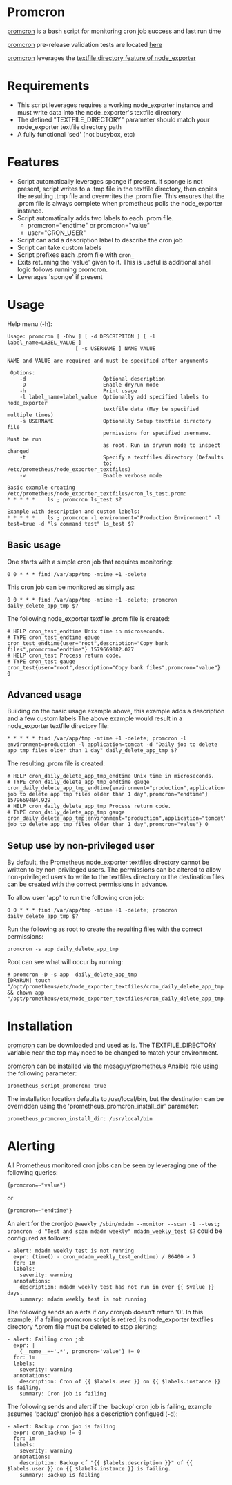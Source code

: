 # Promcron

[promcron](https://github.com/mesaguy/ansible-prometheus/blob/master/scripts/promcron.sh) is a bash script for monitoring cron job success and last run time

[promcron](https://github.com/mesaguy/ansible-prometheus/blob/master/scripts/promcron.sh) pre-release validation tests are located [here](https://github.com/mesaguy/ansible-prometheus/tree/master/tests/inspec/promcron)

[promcron](https://github.com/mesaguy/ansible-prometheus/blob/master/scripts/promcron.sh) leverages the [textfile directory feature of node_exporter](https://github.com/prometheus/node_exporter#textfile-collector)

# Requirements
- This script leverages requires a working node_exporter instance and must write data into the node_exporter's textfile directory
- The defined "TEXTFILE_DIRECTORY" parameter should match your node_exporter textfile directory path
- A fully functional 'sed' (not busybox, etc)

# Features
- Script automatically leverages sponge if present. If sponge is not present, script writes to a .tmp file in the textfile directory, then copies the resulting .tmp file and overwrites the .prom file. This ensures that the .prom file is always complete when prometheus polls the node_exporter instance.
- Script automatically adds two labels to each .prom file.
  - promcron="endtime" or promcron="value"
  - user="CRON_USER"
- Script can add a description label to describe the cron job
- Script can take custom labels
- Script prefixes each .prom file with ```cron_```
- Exits returning the 'value' given to it. This is useful is additional shell logic follows running promcron.
- Leverages 'sponge' if present

# Usage

Help menu (-h):

    Usage: promcron [ -Dhv ] [ -d DESCRIPTION ] [ -l label_name=LABEL_VALUE ]
                          [ -s USERNAME ] NAME VALUE

    NAME and VALUE are required and must be specified after arguments

     Options:
        -d                         Optional description
        -D                         Enable dryrun mode
        -h                         Print usage
        -l label_name=label_value  Optionally add specified labels to node_exporter
                                   textfile data (May be specified multiple times)
        -s USERNAME                Optionally Setup textfile directory file
                                   permissions for specified username. Must be run
                                   as root. Run in dryrun mode to inspect changed
        -t                         Specify a textfiles directory (Defaults
                                   to: /etc/prometheus/node_exporter_textfiles)
        -v                         Enable verbose mode

    Basic example creating /etc/prometheus/node_exporter_textfiles/cron_ls_test.prom:
    * * * * *    ls ; promcron ls_test $?

    Example with description and custom labels:
    * * * * *    ls ; promcron -l environment="Production Environment" -l test=true -d "ls command test" ls_test $?

## Basic usage

One starts with a simple cron job that requires monitoring:

    0 0 * * * find /var/app/tmp -mtime +1 -delete

This cron job can be monitored as simply as:

    0 0 * * * find /var/app/tmp -mtime +1 -delete; promcron daily_delete_app_tmp $?

The following node_exporter textfile .prom file is created:

    # HELP cron_test_endtime Unix time in microseconds.
    # TYPE cron_test_endtime gauge
    cron_test_endtime{user="root",description="Copy bank files",promcron="endtime"} 1579669082.027
    # HELP cron_test Process return code.
    # TYPE cron_test gauge
    cron_test{user="root",description="Copy bank files",promcron="value"} 0

## Advanced usage

Building on the basic usage example above, this example adds a description and a few custom labels
The above example would result in a node_exporter textfile directory file:

    * * * * * find /var/app/tmp -mtime +1 -delete; promcron -l environment=production -l application=tomcat -d "Daily job to delete app tmp files older than 1 day" daily_delete_app_tmp $?

The resulting .prom file is created:

    # HELP cron_daily_delete_app_tmp_endtime Unix time in microseconds.
    # TYPE cron_daily_delete_app_tmp_endtime gauge
    cron_daily_delete_app_tmp_endtime{environment="production",application="tomcat",user="root",description="Daily job to delete app tmp files older than 1 day",promcron="endtime"} 1579669484.929
    # HELP cron_daily_delete_app_tmp Process return code.
    # TYPE cron_daily_delete_app_tmp gauge
    cron_daily_delete_app_tmp{environment="production",application="tomcat",user="root",description="Daily job to delete app tmp files older than 1 day",promcron="value"} 0

## Setup use by non-privileged user

By default, the Prometheus node_exporter textfiles directory cannot be written to by non-privileged users. The permissions can be altered to allow non-privileged users to write to the textfiles directory or the destination files can be created with the correct permissions in advance.

To allow user 'app' to run the following cron job:

    0 0 * * * find /var/app/tmp -mtime +1 -delete; promcron daily_delete_app_tmp $?

Run the following as root to create the resulting files with the correct permissions:

    promcron -s app daily_delete_app_tmp

Root can see what will occur by running:

    # promcron -D -s app  daily_delete_app_tmp
    [DRYRUN] touch "/opt/prometheus/etc/node_exporter_textfiles/cron_daily_delete_app_tmp.prom" && chown app "/opt/prometheus/etc/node_exporter_textfiles/cron_daily_delete_app_tmp.prom"

# Installation

[promcron](https://github.com/mesaguy/ansible-prometheus/blob/master/scripts/promcron.sh) can be downloaded and used as is. The TEXTFILE_DIRECTORY variable near the top may need to be changed to match your environment.

[promcron](https://github.com/mesaguy/ansible-prometheus/blob/master/scripts/promcron.sh) can be installed via the [mesaguy/prometheus](https://galaxy.ansible.com/mesaguy/prometheus) Ansible role using the following parameter:

    prometheus_script_promcron: true

The installation location defaults to /usr/local/bin, but the destination can be overridden using the 'prometheus_promcron_install_dir' parameter:

    prometheus_promcron_install_dir: /usr/local/bin

# Alerting

All Prometheus monitored cron jobs can be seen by leveraging one of the following queries:

    {promcron=~"value"}

or

    {promcron=~"endtime"}

An alert for the cronjob ```@weekly /sbin/mdadm --monitor --scan -1 --test; promcron -d "Test and scan mdadm weekly" mdadm_weekly_test $?``` could be configured as follows:

    - alert: mdadm weekly test is not running
      expr: (time() - cron_mdadm_weekly_test_endtime) / 86400 > 7
      for: 1m
      labels:
        severity: warning
      annotations:
        description: mdadm weekly test has not run in over {{ $value }} days.
        summary: mdadm weekly test is not running

The following sends an alerts if *any* cronjob doesn't return '0'. In this example, if a failing promcron script is retired, its node_exporter textfiles directory *.prom file must be deleted to stop alerting:

    - alert: Failing cron job
      expr: |
        {__name__=~'.*', promcron='value'} != 0
      for: 1m
      labels:
        severity: warning
      annotations:
        description: Cron of {{ $labels.user }} on {{ $labels.instance }} is failing.
        summary: Cron job is failing

The following sends and alert if the 'backup' cron job is failing, example assumes 'backup' cronjob has a description configued (-d):

    - alert: Backup cron job is failing
      expr: cron_backup != 0
      for: 1m
      labels:
        severity: warning
      annotations:
        description: Backup of "{{ $labels.description }}" of {{ $labels.user }} on {{ $labels.instance }} is failing.
        summary: Backup is failing
